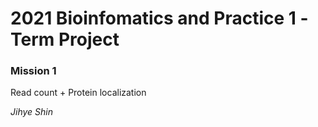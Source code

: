 # 2021 Bioinfomatics and Practice 1 -Term Project 

### Mission 1
Read count + Protein localization

_Jihye Shin_

